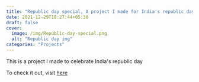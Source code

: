```yaml
---
title: "Republic day special, A project I made for India's republic day"
date: 2021-12-29T18:27:44+05:30
draft: false
cover:
  image: /img/Republic-day-special.png
  alt: "Republic day img"
categories: "Projects"
---
```


This is a project I made to celebrate India's republic day

To check it out, visit [here](/projects/republic-day)
